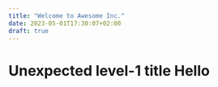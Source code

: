 ```yaml
---
title: "Welcome to Awesome Inc."
date: 2023-05-01T17:30:07+02:00
draft: true
---
```


# Unexpected level-1 title Hello
